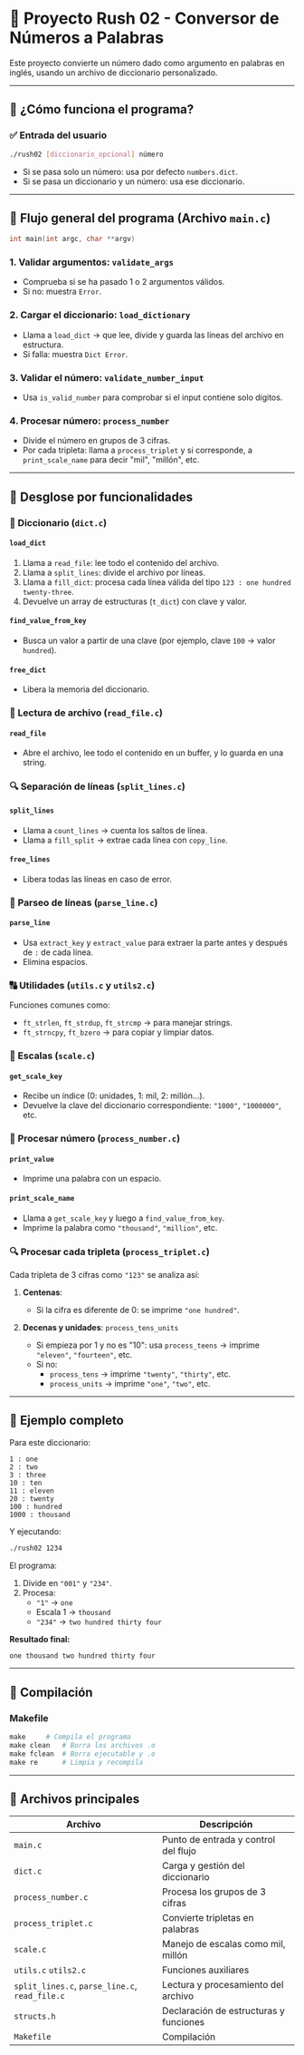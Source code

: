 # 📘 Proyecto Rush 02 - Conversor de Números a Palabras

Este proyecto convierte un número dado como argumento en palabras en inglés, usando un archivo de diccionario personalizado.

---

## 🚀 ¿Cómo funciona el programa?

### ✅ Entrada del usuario

```bash
./rush02 [diccionario_opcional] número
```

- Si se pasa solo un número: usa por defecto `numbers.dict`.
- Si se pasa un diccionario y un número: usa ese diccionario.

---

## 🧠 Flujo general del programa (Archivo `main.c`)

```c
int main(int argc, char **argv)
```

### 1. Validar argumentos: `validate_args`
- Comprueba si se ha pasado 1 o 2 argumentos válidos.
- Si no: muestra `Error`.

### 2. Cargar el diccionario: `load_dictionary`
- Llama a `load_dict` → que lee, divide y guarda las líneas del archivo en estructura.
- Si falla: muestra `Dict Error`.

### 3. Validar el número: `validate_number_input`
- Usa `is_valid_number` para comprobar si el input contiene solo dígitos.

### 4. Procesar número: `process_number`
- Divide el número en grupos de 3 cifras.
- Por cada tripleta: llama a `process_triplet` y si corresponde, a `print_scale_name` para decir "mil", "millón", etc.

---

## 🧱 Desglose por funcionalidades

### 📂 Diccionario (`dict.c`)

#### `load_dict`
1. Llama a `read_file`: lee todo el contenido del archivo.
2. Llama a `split_lines`: divide el archivo por líneas.
3. Llama a `fill_dict`: procesa cada línea válida del tipo `123 : one hundred twenty-three`.
4. Devuelve un array de estructuras (`t_dict`) con clave y valor.

#### `find_value_from_key`
- Busca un valor a partir de una clave (por ejemplo, clave `100` → valor `hundred`).

#### `free_dict`
- Libera la memoria del diccionario.

### 📄 Lectura de archivo (`read_file.c`)

#### `read_file`
- Abre el archivo, lee todo el contenido en un buffer, y lo guarda en una string.

### 🔍 Separación de líneas (`split_lines.c`)

#### `split_lines`
- Llama a `count_lines` → cuenta los saltos de línea.
- Llama a `fill_split` → extrae cada línea con `copy_line`.

#### `free_lines`
- Libera todas las líneas en caso de error.

### 📌 Parseo de líneas (`parse_line.c`)

#### `parse_line`
- Usa `extract_key` y `extract_value` para extraer la parte antes y después de `:` de cada línea.
- Elimina espacios.

### 🔠 Utilidades (`utils.c` y `utils2.c`)

Funciones comunes como:
- `ft_strlen`, `ft_strdup`, `ft_strcmp` → para manejar strings.
- `ft_strncpy`, `ft_bzero` → para copiar y limpiar datos.

### 🔢 Escalas (`scale.c`)

#### `get_scale_key`
- Recibe un índice (0: unidades, 1: mil, 2: millón…).
- Devuelve la clave del diccionario correspondiente: `"1000"`, `"1000000"`, etc.

### 🔁 Procesar número (`process_number.c`)

#### `print_value`
- Imprime una palabra con un espacio.

#### `print_scale_name`
- Llama a `get_scale_key` y luego a `find_value_from_key`.
- Imprime la palabra como `"thousand"`, `"million"`, etc.

### 🔍 Procesar cada tripleta (`process_triplet.c`)

Cada tripleta de 3 cifras como `"123"` se analiza así:

1. **Centenas**:
   - Si la cifra es diferente de 0: se imprime `"one hundred"`.

2. **Decenas y unidades**: `process_tens_units`
   - Si empieza por 1 y no es "10": usa `process_teens` → imprime `"eleven"`, `"fourteen"`, etc.
   - Si no:
     - `process_tens` → imprime `"twenty"`, `"thirty"`, etc.
     - `process_units` → imprime `"one"`, `"two"`, etc.

---

## 🧵 Ejemplo completo

Para este diccionario:

```
1 : one
2 : two
3 : three
10 : ten
11 : eleven
20 : twenty
100 : hundred
1000 : thousand
```

Y ejecutando:

```bash
./rush02 1234
```

El programa:

1. Divide en `"001"` y `"234"`.
2. Procesa:
   - `"1"` → `one`
   - Escala 1 → `thousand`
   - `"234"` → `two hundred thirty four`

**Resultado final:**
```bash
one thousand two hundred thirty four
```

---

## 🔧 Compilación

### Makefile

```makefile
make     # Compila el programa
make clean   # Borra los archivos .o
make fclean  # Borra ejecutable y .o
make re      # Limpia y recompila
```

---

## 📁 Archivos principales

| Archivo | Descripción |
|--------|-------------|
| `main.c` | Punto de entrada y control del flujo |
| `dict.c` | Carga y gestión del diccionario |
| `process_number.c` | Procesa los grupos de 3 cifras |
| `process_triplet.c` | Convierte tripletas en palabras |
| `scale.c` | Manejo de escalas como mil, millón |
| `utils.c` `utils2.c` | Funciones auxiliares |
| `split_lines.c`, `parse_line.c`, `read_file.c` | Lectura y procesamiento del archivo |
| `structs.h` | Declaración de estructuras y funciones |
| `Makefile` | Compilación |
